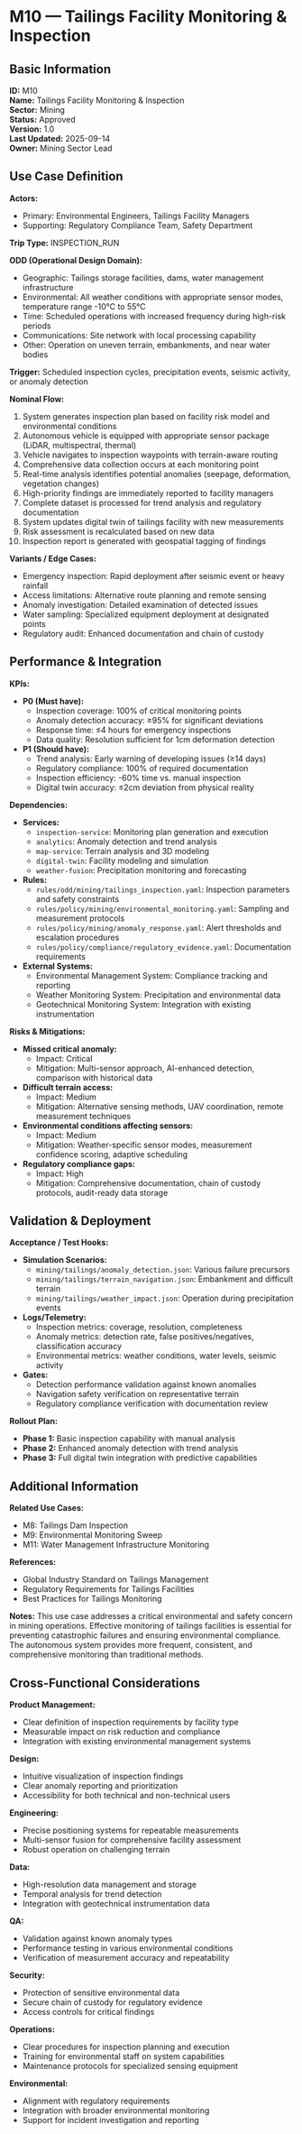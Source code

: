 # M10 — Tailings Facility Monitoring & Inspection

## Basic Information

**ID:** M10  
**Name:** Tailings Facility Monitoring & Inspection  
**Sector:** Mining  
**Status:** Approved  
**Version:** 1.0  
**Last Updated:** 2025-09-14  
**Owner:** Mining Sector Lead

## Use Case Definition

**Actors:**
- Primary: Environmental Engineers, Tailings Facility Managers
- Supporting: Regulatory Compliance Team, Safety Department

**Trip Type:** INSPECTION_RUN

**ODD (Operational Design Domain):**
- Geographic: Tailings storage facilities, dams, water management infrastructure
- Environmental: All weather conditions with appropriate sensor modes, temperature range -10°C to 55°C
- Time: Scheduled operations with increased frequency during high-risk periods
- Communications: Site network with local processing capability
- Other: Operation on uneven terrain, embankments, and near water bodies

**Trigger:**
Scheduled inspection cycles, precipitation events, seismic activity, or anomaly detection

**Nominal Flow:**
1. System generates inspection plan based on facility risk model and environmental conditions
2. Autonomous vehicle is equipped with appropriate sensor package (LiDAR, multispectral, thermal)
3. Vehicle navigates to inspection waypoints with terrain-aware routing
4. Comprehensive data collection occurs at each monitoring point
5. Real-time analysis identifies potential anomalies (seepage, deformation, vegetation changes)
6. High-priority findings are immediately reported to facility managers
7. Complete dataset is processed for trend analysis and regulatory documentation
8. System updates digital twin of tailings facility with new measurements
9. Risk assessment is recalculated based on new data
10. Inspection report is generated with geospatial tagging of findings

**Variants / Edge Cases:**
- Emergency inspection: Rapid deployment after seismic event or heavy rainfall
- Access limitations: Alternative route planning and remote sensing
- Anomaly investigation: Detailed examination of detected issues
- Water sampling: Specialized equipment deployment at designated points
- Regulatory audit: Enhanced documentation and chain of custody

## Performance & Integration

**KPIs:**
- **P0 (Must have):**
  - Inspection coverage: 100% of critical monitoring points
  - Anomaly detection accuracy: ≥95% for significant deviations
  - Response time: ≤4 hours for emergency inspections
  - Data quality: Resolution sufficient for 1cm deformation detection
- **P1 (Should have):**
  - Trend analysis: Early warning of developing issues (≥14 days)
  - Regulatory compliance: 100% of required documentation
  - Inspection efficiency: -60% time vs. manual inspection
  - Digital twin accuracy: ≤2cm deviation from physical reality

**Dependencies:**
- **Services:**
  - `inspection-service`: Monitoring plan generation and execution
  - `analytics`: Anomaly detection and trend analysis
  - `map-service`: Terrain analysis and 3D modeling
  - `digital-twin`: Facility modeling and simulation
  - `weather-fusion`: Precipitation monitoring and forecasting
- **Rules:**
  - `rules/odd/mining/tailings_inspection.yaml`: Inspection parameters and safety constraints
  - `rules/policy/mining/environmental_monitoring.yaml`: Sampling and measurement protocols
  - `rules/policy/mining/anomaly_response.yaml`: Alert thresholds and escalation procedures
  - `rules/policy/compliance/regulatory_evidence.yaml`: Documentation requirements
- **External Systems:**
  - Environmental Management System: Compliance tracking and reporting
  - Weather Monitoring System: Precipitation and environmental data
  - Geotechnical Monitoring System: Integration with existing instrumentation

**Risks & Mitigations:**
- **Missed critical anomaly:**
  - Impact: Critical
  - Mitigation: Multi-sensor approach, AI-enhanced detection, comparison with historical data
- **Difficult terrain access:**
  - Impact: Medium
  - Mitigation: Alternative sensing methods, UAV coordination, remote measurement techniques
- **Environmental conditions affecting sensors:**
  - Impact: Medium
  - Mitigation: Weather-specific sensor modes, measurement confidence scoring, adaptive scheduling
- **Regulatory compliance gaps:**
  - Impact: High
  - Mitigation: Comprehensive documentation, chain of custody protocols, audit-ready data storage

## Validation & Deployment

**Acceptance / Test Hooks:**
- **Simulation Scenarios:**
  - `mining/tailings/anomaly_detection.json`: Various failure precursors
  - `mining/tailings/terrain_navigation.json`: Embankment and difficult terrain
  - `mining/tailings/weather_impact.json`: Operation during precipitation events
- **Logs/Telemetry:**
  - Inspection metrics: coverage, resolution, completeness
  - Anomaly metrics: detection rate, false positives/negatives, classification accuracy
  - Environmental metrics: weather conditions, water levels, seismic activity
- **Gates:**
  - Detection performance validation against known anomalies
  - Navigation safety verification on representative terrain
  - Regulatory compliance verification with documentation review

**Rollout Plan:**
- **Phase 1:** Basic inspection capability with manual analysis
- **Phase 2:** Enhanced anomaly detection with trend analysis
- **Phase 3:** Full digital twin integration with predictive capabilities

## Additional Information

**Related Use Cases:**
- M8: Tailings Dam Inspection
- M9: Environmental Monitoring Sweep
- M11: Water Management Infrastructure Monitoring

**References:**
- Global Industry Standard on Tailings Management
- Regulatory Requirements for Tailings Facilities
- Best Practices for Tailings Monitoring

**Notes:**
This use case addresses a critical environmental and safety concern in mining operations. Effective monitoring of tailings facilities is essential for preventing catastrophic failures and ensuring environmental compliance. The autonomous system provides more frequent, consistent, and comprehensive monitoring than traditional methods.

## Cross-Functional Considerations

**Product Management:**
- Clear definition of inspection requirements by facility type
- Measurable impact on risk reduction and compliance
- Integration with existing environmental management systems

**Design:**
- Intuitive visualization of inspection findings
- Clear anomaly reporting and prioritization
- Accessibility for both technical and non-technical users

**Engineering:**
- Precise positioning systems for repeatable measurements
- Multi-sensor fusion for comprehensive facility assessment
- Robust operation on challenging terrain

**Data:**
- High-resolution data management and storage
- Temporal analysis for trend detection
- Integration with geotechnical instrumentation data

**QA:**
- Validation against known anomaly types
- Performance testing in various environmental conditions
- Verification of measurement accuracy and repeatability

**Security:**
- Protection of sensitive environmental data
- Secure chain of custody for regulatory evidence
- Access controls for critical findings

**Operations:**
- Clear procedures for inspection planning and execution
- Training for environmental staff on system capabilities
- Maintenance protocols for specialized sensing equipment

**Environmental:**
- Alignment with regulatory requirements
- Integration with broader environmental monitoring
- Support for incident investigation and reporting
